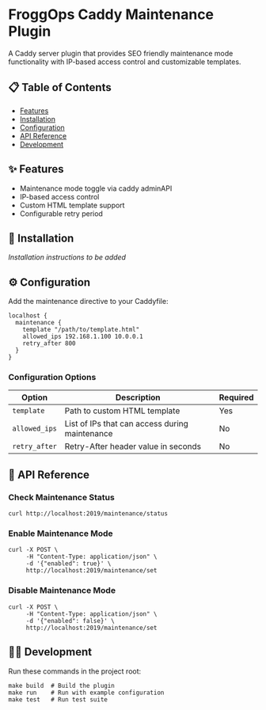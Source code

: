 # FroggOps Caddy Maintenance Plugin

A Caddy server plugin that provides SEO friendly maintenance mode functionality with IP-based access control and customizable templates.

## 📋 Table of Contents

- [Features](#features)
- [Installation](#installation)
- [Configuration](#configuration)
- [API Reference](#api-reference)
- [Development](#development)

## ✨ Features

- Maintenance mode toggle via caddy adminAPI
- IP-based access control
- Custom HTML template support
- Configurable retry period

## 🔧 Installation

*Installation instructions to be added*

## ⚙️ Configuration

Add the maintenance directive to your Caddyfile:

  ```caddy
  localhost {
    maintenance {
      template "/path/to/template.html"
      allowed_ips 192.168.1.100 10.0.0.1
      retry_after 800
    }
  }
  ```

### Configuration Options

| Option | Description | Required |
|--------|-------------|----------|
| `template` | Path to custom HTML template | Yes |
| `allowed_ips` | List of IPs that can access during maintenance | No |
| `retry_after` | Retry-After header value in seconds | No |

## 🚀 API Reference

### Check Maintenance Status

  ```shell
  curl http://localhost:2019/maintenance/status
  ```

### Enable Maintenance Mode

  ```shell
  curl -X POST \
       -H "Content-Type: application/json" \
       -d '{"enabled": true}' \
       http://localhost:2019/maintenance/set
  ```

### Disable Maintenance Mode

  ```shell
  curl -X POST \
       -H "Content-Type: application/json" \
       -d '{"enabled": false}' \
       http://localhost:2019/maintenance/set
  ```

## 👩‍💻 Development

Run these commands in the project root:

  ```shell
  make build  # Build the plugin
  make run    # Run with example configuration
  make test   # Run test suite
  ```